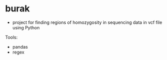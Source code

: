 # burak

 - project for finding regions of homozygosity in sequencing data in vcf file using Python
 
 Tools:
 - pandas
 - regex
